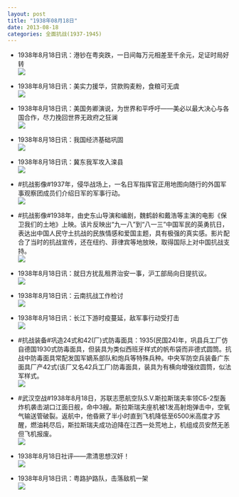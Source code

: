 ```yaml
---
layout: post
title: "1938年08月18日"
date: 2013-08-18
categories: 全面抗战(1937-1945)
---
```


<meta name="referrer" content="no-referrer" />

- 1938年8月18日讯：港钞在粤突跌，一日间每万元相差至千余元，足证时局好转 <br/><img src="https://ww2.sinaimg.cn/large/aca367d8jw1e7r61g9rqyj20c10s5wh3.jpg" />

- 1938年8月18日讯：美实力援华，贷款购麦粉，食粮可无虞 <br/><img src="https://ww4.sinaimg.cn/large/aca367d8jw1e7r4b0doq0j207m0anaaj.jpg" />

- 1938年8月18日讯：美国务卿演说，为世界和平呼吁——美必以最大决心与各国合作，尽力挽回世界无政府之狂澜 <br/><img src="https://ww1.sinaimg.cn/large/aca367d8jw1e7qz3rhdp0j20c10u5acs.jpg" />

- 1938年8月18日讯：我国经济基础巩固 <br/><img src="https://ww4.sinaimg.cn/large/aca367d8jw1e7qxdfj4rxj207a0ch753.jpg" />

- 1938年8月18日讯：冀东我军攻入滦县 <br/><img src="https://ww1.sinaimg.cn/large/aca367d8jw1e7qvmyh6enj20c10negnw.jpg" />

- #抗战影像#1937年，侵华战场上，一名日军指挥官正用地图向随行的外国军事观察团成员们介绍日军的军事行动。 <br/><img src="https://ww1.sinaimg.cn/large/aca367d8jw1e7qtmmeeopj20jg0ecwg6.jpg" />

- #抗战影像#1938年，由史东山导演和编剧，魏鹤龄和戴浩等主演的电影《保卫我们的土地》上映。该片反映出“九一八”到“八一三”中国军民的英勇抗日，表达出中国人民守土抗战的民族情感和爱国主题，具有极强的真实感。影片配合了当时的抗战宣传，还在纽约、菲律宾等地放映，取得国际上对中国抗战支持。 <br/><img src="https://ww3.sinaimg.cn/large/aca367d8jw1e7qrw4u46cj208c0as0t4.jpg" />

- 1938年8月18日讯：就日方扰乱租界治安一事，沪工部局向日提抗议。 <br/><img src="https://ww3.sinaimg.cn/large/aca367d8jw1e7qqfmv1jjj20bx10t77x.jpg" />

- 1938年8月18日讯：云南抗战工作检讨 <br/><img src="https://ww1.sinaimg.cn/large/aca367d8jw1e7qop7zr2tj20c10to43g.jpg" />

- 1938年8月18日讯：长江下游时疫蔓延，敌军事行动受打击 <br/><img src="https://ww2.sinaimg.cn/large/aca367d8jw1e7qmysnlryj204m15ymyw.jpg" />

- #抗战装备#巩造24式和42(厂)式防毒面具：1935(民国24)年，巩县兵工厂仿自德国1930式防毒面具，但装具为类似西班牙样式的帆布袋而非德式圆筒。抗战中防毒面具常配发国军嫡系部队和炮兵等特殊兵种。中央军防空兵装备广东面具厂产42式(该厂又名42兵工厂)防毒面具，装具为有横向增强纹圆筒，似法军样式。 <br/><img src="https://ww3.sinaimg.cn/large/aca367d8jw1e7qkyhmdjdj20bz0iyta0.jpg" />

- #武汉空战#1938年8月18日，苏联志愿航空队S.V.斯拉斯瑞夫率领СБ-2型轰炸机袭击湖口江面日舰，命中3艘。斯拉斯瑞夫座机被1发高射炮弹击中，空氧气输送管破裂。返航中，他昏厥了半小时直到飞机降低至6500米高度才苏醒，燃油耗尽后，斯拉斯瑞夫成功迫降在江西一处荒地上，机组成员安然无恙但飞机报废。 <br/><img src="https://ww3.sinaimg.cn/large/aca367d8jw1e7qj7jwl6aj208c04mq34.jpg" />

- 1938年8月18日社评——肃清思想汉奸！ <br/><img src="https://ww3.sinaimg.cn/large/aca367d8jw1e7qhrilunzj20c10q742b.jpg" />

- 1938年8月18日讯：粤路护路队，击落敌机一架 <br/><img src="https://ww2.sinaimg.cn/large/aca367d8jw1e7qg19wn15j20c10u7414.jpg" />

